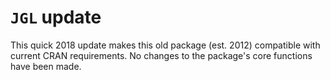 
# `JGL` update
This quick 2018 update makes this old package (est. 2012) compatible with current CRAN requirements. 
No changes to the package's core functions have been made.
